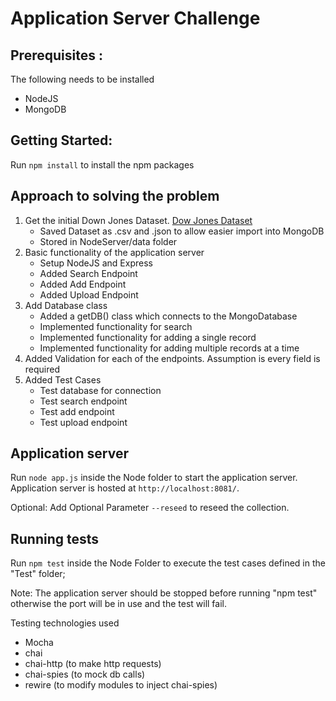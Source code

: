 # Application Server Challenge


## Prerequisites :
The following needs to be installed
<ul>
  <li>NodeJS</li>
  <li>MongoDB</li>  
</ul>

## Getting Started:
Run `npm install` to install the npm packages


## Approach to solving the problem

<ol>
  <li>
    Get the initial Down Jones Dataset. <a href='http://archive.ics.uci.edu/ml/datasets/Dow+Jones+Index#'>Dow Jones Dataset</a>
    <ul>
        <li>Saved Dataset as .csv and .json to allow easier import into MongoDB</li>
        <li>Stored in NodeServer/data folder</li>
    </ul>
  </li>
  <li>Basic functionality of the application server
    <ul>
        <li>Setup NodeJS and Express</li>
        <li>Added Search Endpoint</li>
        <li>Added Add Endpoint</li>
        <li>Added Upload Endpoint</li>
    </ul>
  </li>
  <li>
    Add Database class
    <ul>
        <li>Added a getDB() class which connects to the MongoDatabase</li>
        <li>Implemented functionality for search</li>
        <li>Implemented functionality for adding a single record</li>
        <li>Implemented functionality for adding multiple records at a time</li>
    </ul>
  </li>
  <li>Added Validation for each of the endpoints. Assumption is every field is required</li>
  <li>Added Test Cases
    <ul>
        <li>Test database for connection</li>
        <li>Test search endpoint</li>
        <li>Test add endpoint</li>
        <li>Test upload endpoint</li>
    </ul>
  </li>
 </ol>

## Application server

Run `node app.js` inside the Node folder to start the application server. Application server is hosted at `http://localhost:8081/`.

Optional: Add Optional Parameter `--reseed` to reseed the collection. 

## Running tests

Run `npm test` inside the Node Folder to execute the test cases defined in the "Test" folder;

Note: The application server should be stopped before running "npm test" otherwise the port will be in use and the test will fail.

Testing technologies used
<ul>
<li>Mocha</li>
<li>chai</li>
<li>chai-http (to make http requests)</li>
<li>chai-spies (to mock db calls)</li>
<li>rewire (to modify modules to inject chai-spies) </li>
</ul>

